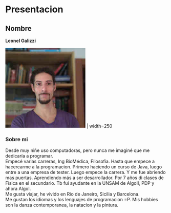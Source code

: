 
# Presentacion 

## Nombre

**Leonel Galizzi**<br>


![Selfie](leon.jpeg) | width=250 

### Sobre mi

Desde muy niñe uso computadoras, pero nunca me imaginé que me dedicaría a programar.<br>
Empecé varias carreras, Ing BioMédica, Filosofía. Hasta que empece a hacercarme a la programacion. Primero haciendo un curso de Java, luego entre a una empresa de tester. Luego empece la carrera. Y me fue abriendo mas puertas. Aprendiendo más a ser desarrollador. Por 7 años di clases de Física en el secundario. Tb fui ayudante en la UNSAM de AlgoII, PDP y ahora AlgoI.<br>
Me gusta viajar, he vivido en Rio de Janeiro, Sicilia y Barcelona.<br>
Me gustan los idiomas y los lenguajes de programacion =P.
Mis hobbies son la danza contemporanea, la natacion y la pintura.
